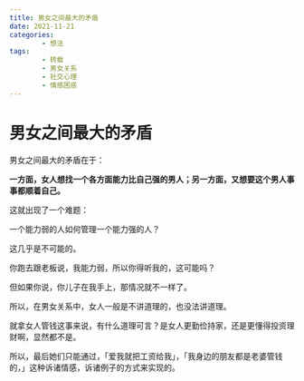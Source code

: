 ```yaml
---
title: 男女之间最大的矛盾
date: 2021-11-21
categories:
        - 想法
tags:
        - 转载
        - 男女关系
        - 社交心理
        - 情感困惑
---
```


# 男女之间最大的矛盾

男女之间最大的矛盾在于：

**一方面，女人想找一个各方面能力比自己强的男人；另一方面，又想要这个男人事事都顺着自己。**

这就出现了一个难题：

一个能力弱的人如何管理一个能力强的人？

这几乎是不可能的。

你跑去跟老板说，我能力弱，所以你得听我的，这可能吗？

但如果你说，你儿子在我手上，那情况就不一样了。

所以，在男女关系中，女人一般是不讲道理的，也没法讲道理。

就拿女人管钱这事来说，有什么道理可言？是女人更勤俭持家，还是更懂得投资理财啊，显然都不是。

所以，最后她们只能通过，「爱我就把工资给我」，「我身边的朋友都是老婆管钱的，」这种诉诸情感，诉诸例子的方式来实现的。

